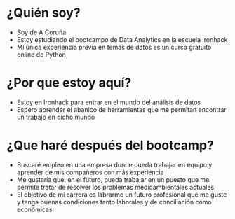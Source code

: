 # ¿Quién soy?

* Soy de A Coruña
* Estoy estudiando el bootcampo de Data Analytics en la escuela Ironhack
* Mi única experiencia previa en temas de datos es un curso gratuito online de Python

# ¿Por que estoy aquí?

* Estoy en Ironhack para entrar en el mundo del análisis de datos
* Espero aprender el abanico de herramientas que me permitan encontrar un trabajo en dicho mundo

# ¿Que haré después del bootcamp?

* Buscaré empleo en una empresa donde pueda trabajar en equipo y aprender de mis compañeros con más experiencia
* Me gustaría que, en el futuro, pueda trabajar en un puesto que me permite tratar de resolver los problemas medioambientales actuales
* El objetivo de mi carrera es labrarme un futuro profesional que me guste y tenga buenas condiciones tanto laborales y de conciliación como económicas

